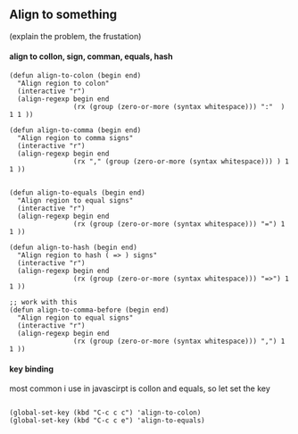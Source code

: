 
## Align to something
(explain the problem, the frustation)

#### align to collon, sign, comman, equals, hash

```elisp
(defun align-to-colon (begin end)
  "Align region to colon"
  (interactive "r")
  (align-regexp begin end
                (rx (group (zero-or-more (syntax whitespace))) ":"  ) 1 1 ))

(defun align-to-comma (begin end)
  "Align region to comma signs"
  (interactive "r")
  (align-regexp begin end
                (rx "," (group (zero-or-more (syntax whitespace))) ) 1 1 ))


(defun align-to-equals (begin end)
  "Align region to equal signs"
  (interactive "r")
  (align-regexp begin end
                (rx (group (zero-or-more (syntax whitespace))) "=") 1 1 ))

(defun align-to-hash (begin end)
  "Align region to hash ( => ) signs"
  (interactive "r")
  (align-regexp begin end
                (rx (group (zero-or-more (syntax whitespace))) "=>") 1 1 ))

;; work with this
(defun align-to-comma-before (begin end)
  "Align region to equal signs"
  (interactive "r")
  (align-regexp begin end
                (rx (group (zero-or-more (syntax whitespace))) ",") 1 1 ))

```

#### key binding

most common i use in javascirpt is collon and equals, so let set the key  
```elisp

(global-set-key (kbd "C-c c c") 'align-to-colon)
(global-set-key (kbd "C-c c e") 'align-to-equals)

```
